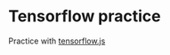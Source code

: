# Tensorflow practice

Practice with [tensorflow.js](https://www.tensorflow.org/js/tutorials/setup)
